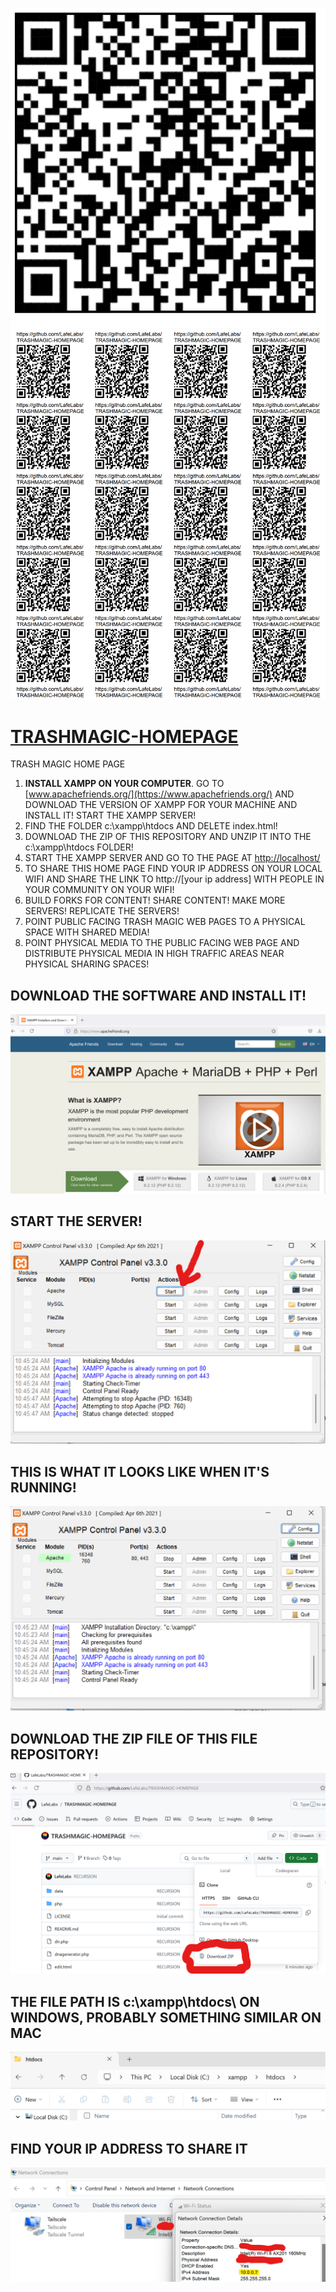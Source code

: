 ![](qrcode.png)
![](qrcode-page.png)

# [TRASHMAGIC-HOMEPAGE](https://github.com/LafeLabs/TRASHMAGIC-HOMEPAGE)

TRASH MAGIC HOME PAGE


1. **INSTALL  XAMPP ON YOUR COMPUTER**.  GO TO [www.apachefriends.org/](https://www.apachefriends.org/) AND DOWNLOAD THE VERSION OF XAMPP FOR YOUR MACHINE AND INSTALL IT! START THE XAMPP SERVER!
2. FIND THE FOLDER c:\\xampp\htdocs AND DELETE index.html!
3. DOWNLOAD THE ZIP OF THIS REPOSITORY AND UNZIP IT INTO THE c:\\xampp\htdocs FOLDER!
4. START THE XAMPP SERVER AND GO TO THE PAGE AT [http://localhost/](http://localhost/)
5. TO SHARE THIS HOME PAGE FIND YOUR IP ADDRESS ON YOUR LOCAL WIFI AND SHARE THE LINK TO http://[your ip address] WITH PEOPLE IN YOUR COMMUNITY ON YOUR WIFI!
6. BUILD FORKS FOR CONTENT! SHARE CONTENT! MAKE MORE SERVERS! REPLICATE THE SERVERS!
7. POINT PUBLIC FACING TRASH MAGIC WEB PAGES TO A PHYSICAL SPACE WITH SHARED MEDIA!
8. POINT PHYSICAL MEDIA TO THE PUBLIC FACING WEB PAGE AND DISTRIBUTE PHYSICAL MEDIA IN HIGH TRAFFIC AREAS NEAR PHYSICAL SHARING SPACES!

## DOWNLOAD THE SOFTWARE AND INSTALL IT!

![](apachedownload.png)

## START THE SERVER!

![](start-server.png)

## THIS IS WHAT IT LOOKS LIKE WHEN IT'S RUNNING!

![](xamp-running.png)

## DOWNLOAD THE ZIP FILE OF THIS FILE REPOSITORY!

![](download-zip.png)

## THE FILE PATH IS c:\\xampp\htdocs\ ON WINDOWS, PROBABLY SOMETHING SIMILAR ON MAC

![](filepath.png)

## FIND YOUR IP ADDRESS TO SHARE IT

![](ip-address-find.png)
